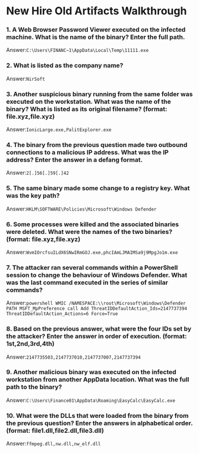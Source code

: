 # New Hire Old Artifacts Walkthrough



### 1. A Web Browser Password Viewer executed on the infected machine. What is the name of the binary? Enter the full path.

Answer:`C:\Users\FINANC~1\AppData\Local\Temp\11111.exe`

### 2. What is listed as the company name?

Answer:`NirSoft`

### 3. Another suspicious binary running from the same folder was executed on the workstation. What was the name of the binary? What is listed as its original filename? (format: file.xyz,file.xyz)

Answer:`IonicLarge.exe,PalitExplorer.exe`


### 4. The binary from the previous question made two outbound connections to a malicious IP address. What was the IP address? Enter the answer in a defang format.

Answer:`2[.]56[.]59[.]42`


### 5. The same binary made some change to a registry key. What was the key path?

Answer:`HKLM\SOFTWARE\Policies\Microsoft\Windows Defender`

### 6. Some processes were killed and the associated binaries were deleted. What were the names of the two binaries? (format: file.xyz,file.xyz)

Answer:`WvmIOrcfsuILdX6SNwIRmGOJ.exe,phcIAmLJMAIMSa9j9MpgJo1m.exe`

### 7. The attacker ran several commands within a PowerShell session to change the behaviour of Windows Defender. What was the last command executed in the series of similar commands?

Answer:`powershell WMIC /NAMESPACE:\\root\Microsoft\Windows\Defender PATH MSFT_MpPreference call Add ThreatIDDefaultAction_Ids=2147737394 ThreatIDDefaultAction_Actions=6 Force=True`


### 8. Based on the previous answer, what were the four IDs set by the attacker? Enter the answer in order of execution. (format: 1st,2nd,3rd,4th)

Answer:`2147735503,2147737010,2147737007,2147737394`

### 9. Another malicious binary was executed on the infected workstation from another AppData location. What was the full path to the binary?

Answer:`C:\Users\Finance01\AppData\Roaming\EasyCalc\EasyCalc.exe`

### 10. What were the DLLs that were loaded from the binary from the previous question? Enter the answers in alphabetical order. (format: file1.dll,file2.dll,file3.dll)

Answer:`ffmpeg.dll,nw.dll,nw_elf.dll`

